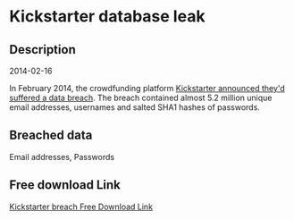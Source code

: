 # Kickstarter database leak

## Description

2014-02-16

In February 2014, the crowdfunding platform <a href="https://www.kickstarter.com/blog/important-kickstarter-security-notice" target="_blank" rel="noopener">Kickstarter announced they'd suffered a data breach</a>. The breach contained almost 5.2 million unique email addresses, usernames and salted SHA1 hashes of passwords.

## Breached data

Email addresses, Passwords

## Free download Link

[Kickstarter breach Free Download Link](https://link-to.net/1229997/418.3914686977905/dynamic/?r=aHR0cHM6Ly93d3cubWVkaWFmaXJlLmNvbS92aWV3L3hTUzBxSGlIajRvVWo2Ti9raWNrc3RhcnRlci5jb20vZmlsZQ==)
